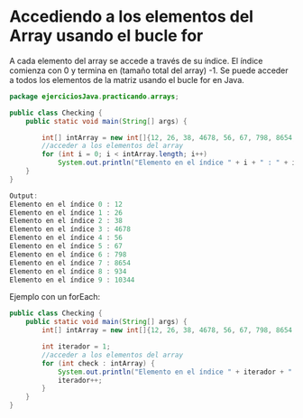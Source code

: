 # Accediendo a los elementos del Array usando el bucle for

A cada elemento del array se accede a través de su índice. El índice comienza con 0 y termina en (tamaño total del array) -1. Se puede acceder a todos los elementos de la matriz usando el bucle for en Java.

```java
package ejerciciosJava.practicando.arrays;

public class Checking {
    public static void main(String[] args) {

        int[] intArray = new int[]{12, 26, 38, 4678, 56, 67, 798, 8654, 934, 10344};
        //acceder a los elementos del array
        for (int i = 0; i < intArray.length; i++)
            System.out.println("Elemento en el índice " + i + " : " + intArray[i]);
    }
}

Output:
Elemento en el índice 0 : 12
Elemento en el índice 1 : 26
Elemento en el índice 2 : 38
Elemento en el índice 3 : 4678
Elemento en el índice 4 : 56
Elemento en el índice 5 : 67
Elemento en el índice 6 : 798
Elemento en el índice 7 : 8654
Elemento en el índice 8 : 934
Elemento en el índice 9 : 10344

```

Ejemplo con un forEach:

```java
public class Checking {
    public static void main(String[] args) {
        int[] intArray = new int[]{12, 26, 38, 4678, 56, 67, 798, 8654, 934, 10344};

        int iterador = 1;
        //acceder a los elementos del array
        for (int check : intArray) {
            System.out.println("Elemento en el índice " + iterador + " es:  " + check);
            iterador++;
        }
    }
}
```
